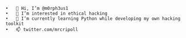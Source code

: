	•	👋 Hi, I’m @m0rph3us1
	•	👀 I’m interested in ethical hacking
	•	🐍 I’m currently learning Python while developing my own hacking toolkit
	•	📫 twitter.com/mrcripoll

<!---
m0rph3us1/m0rph3us1 is a ✨ special ✨ repository because its `README.md` (this file) appears on your GitHub profile.
You can click the Preview link to take a look at your changes.
--->
